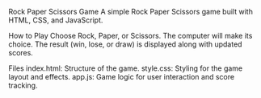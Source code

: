 Rock Paper Scissors Game
A simple Rock Paper Scissors game built with HTML, CSS, and JavaScript.

How to Play
Choose Rock, Paper, or Scissors.
The computer will make its choice.
The result (win, lose, or draw) is displayed along with updated scores.

Files
index.html: Structure of the game.
style.css: Styling for the game layout and effects.
app.js: Game logic for user interaction and score tracking.

